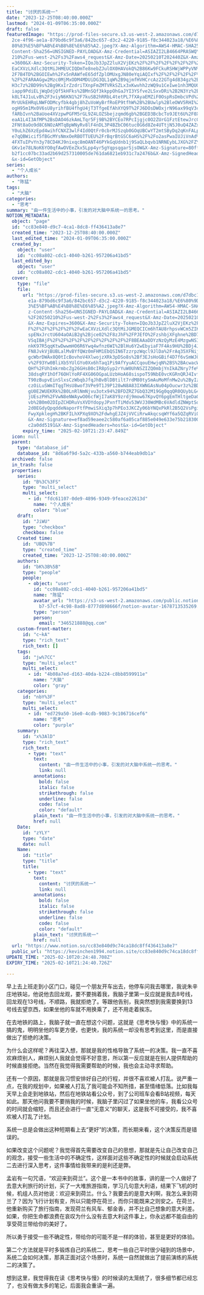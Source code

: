 ```yaml
---
title: "讨厌的系统一"
date: "2023-12-25T08:40:00.000Z"
lastmod: "2024-01-09T06:35:00.000Z"
draft: false
featuredImage: "https://prod-files-secure.s3.us-west-2.amazonaws.com/d7dbc101-8\
  2ce-4f96-ae1a-879bd6c9f3a6/842bc657-d3c2-4220-9185-f8c344023a18/%E6%80%9D%E8%\
  80%83%E5%BF%AB%E4%B8%8E%E6%85%A2.jpeg?X-Amz-Algorithm=AWS4-HMAC-SHA256&X-Amz-\
  Content-Sha256=UNSIGNED-PAYLOAD&X-Amz-Credential=ASIAZI2LB4664PRASWQY%2F20250\
  210%2Fus-west-2%2Fs3%2Faws4_request&X-Amz-Date=20250210T202440Z&X-Amz-Expires\
  =3600&X-Amz-Security-Token=IQoJb3JpZ2luX2VjEKz%2F%2F%2F%2F%2F%2F%2F%2F%2F%2Fw\
  EaCXVzLXdlc3QtMiJHMEUCIQDmTe8nebZJulOX0HAVokQ%2B86Kw9FCkuRSHWjWPPyVN%2BwIgET%\
  2F7B4TD%2BGOIEwh%2Fx5nRAWfeE65dfZplOMUxgJN80eYqiAQIxf%2F%2F%2F%2F%2F%2F%2F%2F\
  %2F%2FARAAGgw2Mzc0MjMxODM4MDUiDG3QL1qW%2B9qjmfHVHCrcAz22GTg4d834gz%2BF5CUazXh\
  H3c7z%2BD99s%2Bg9KxIrZzdriTXnpFmZMTVRkSZLx3xKwvhh2zWQ9u1CeIwe1nh3MQUGdvjC3UNR\
  iapp9PdiELjWqDdjQf5kHFks%2BMnSQf3kkppOhGaJYI3YSfve2LSxvDRi%2B2N3Yz%2BPjHncDhv\
  k8LT4J1uLvB%2F3viyN6KN1%2F7kuSB2hRRbL4tetPL7fXAyaEMZiF0OspRsDmbcVPd%2BNHLpta6\
  MrUUkEHRqLNWFODMcyfbk4gbj8hZuVoWyBrfRoEP9tfhW%2B%2BUwlp%2BleOWV5RHI%2BbkLxH4D\
  ogH95m1Mx0V6sU8yrihfBU4fhgU4jT3TfgeEfAhXYQ9T%2FJ6DOsDWOxjrN96ax99qV3ccBStM2XJ\
  fARbIvn%2BaUoe4XVzpwPGFM5rGL9Z4LOZSbejzqmd6gb%2BGED3BcbcTo9JEt6U%2F0XnEa3AnfD\
  eaA1L4I3AfMP%2BsDAO46zkAmLTqr5Fj9B%2BYCEo7RPcIjgjc0O2ZUrG1FztEtewJrcC5FCy38t%\
  2FNt8aOo9d8C6NOzAMTqBpWNyRv8lF4nDL3P4BZbC06tuc0G6d8Ze4UTtjN5J0uQ4ZAZx4E%2BZUC\
  Y0uLhZ6XzEpd4wihfCNXZ3wlF4Id0QtFr0cbrMJSzqb0GOqUBCwYT2mtSByDq2qKnFALpBWwbXpYR\
  e7qQBWicif5fBGcMYsNmxOeRBOTTUEU%2FrBqrBtGSC6aHS%2F%2Fo2asPwaIUJiVnAd%2B1fOlnK\
  4FXTuIPvYn3y78CD4KJ9nixqc8mOANT46PYkGqUdnb1j9SaQLbqvb1NRNEybLJXG%2FZY9wGHSNQw\
  GKv1e78LNoK6YO0qfAwOVEeZkx5Lpp4yr5gYqpsqgarSjsOW&X-Amz-Signature=80ff69710272\
  b2f1cc07bc33ad2b69d257310005de761da6821eb931c7a2476b&X-Amz-SignedHeaders=host\
  &x-id=GetObject"
series:
  - "个人成长"
authors:
  - "陈猛"
tags:
  - "大脑"
categories:
  - "思考"
summary: "由一件生活中的小事，引发的对大脑中系统一的思考。"
NOTION_METADATA:
  object: "page"
  id: "cc83e840-d9c7-4ca1-8dc8-ff436413a8e7"
  created_time: "2023-12-25T08:40:00.000Z"
  last_edited_time: "2024-01-09T06:35:00.000Z"
  created_by:
    object: "user"
    id: "cc08a802-cdc1-4040-b261-957206a41bd5"
  last_edited_by:
    object: "user"
    id: "cc08a802-cdc1-4040-b261-957206a41bd5"
  cover:
    type: "file"
    file:
      url: "https://prod-files-secure.s3.us-west-2.amazonaws.com/d7dbc101-82ce-4f96-a\
        e1a-879bd6c9f3a6/842bc657-d3c2-4220-9185-f8c344023a18/%E6%80%9D%E8%80%8\
        3%E5%BF%AB%E4%B8%8E%E6%85%A2.jpeg?X-Amz-Algorithm=AWS4-HMAC-SHA256&X-Am\
        z-Content-Sha256=UNSIGNED-PAYLOAD&X-Amz-Credential=ASIAZI2LB4667KWBJLR7\
        %2F20250210%2Fus-west-2%2Fs3%2Faws4_request&X-Amz-Date=20250210T202347Z\
        &X-Amz-Expires=3600&X-Amz-Security-Token=IQoJb3JpZ2luX2VjEKz%2F%2F%2F%2\
        F%2F%2F%2F%2F%2F%2FwEaCXVzLXdlc3QtMiJGMEQCICm6hTAU8rhpsvWCm5ZIKaEUK03Qk\
        spENxJrctU604aOAiB2g%2Bjce02%2F8zJhF%2FPJEfO%2FzshbjXFghne%2BD7YFvIv%2B\
        VSqIBAjF%2F%2F%2F%2F%2F%2F%2F%2F%2F%2F8BEAAaDDYzNzQyMzE4MzgwNSIMAYICwY7\
        nkK97R5qqKtwDwwmHO6R6Ywq4wfnz6WI%2BlHu6Y2wEbyiaF7F4As9HU%2BDj4JRDK4jEHz\
        FN8JvkVjBUBLalMvBYfQWz0mFHM1EbQSIN6TzzrpzWqcl9JlDa%2FrAq35XFNijrOvG5wK9\
        gcWbrDWAx8Q0tIcBovhoV4XlwojzXRk3pDSo8s%2Bf3EJsHoGBif4D7f6vSmWJCM%2BP%2F\
        v%2F93Yw0BliXb5YUlGYo0Xx6hTaq1Pi9AfYyuACCqouEHwjqN%2BS%2BAcwacWOTIyS2GR\
        QHf%2FUhImkrmbcZg26GHsB0cIR8pSyp2rYuW0UhNSZIZQ0mbjYnIkAZNry7fe%2Fm54qMy\
        38dsqRY1hOf76OHlYoRF4XG06OGpaLUzbHoA68sispoT59NbE0vcKGRnQRJ4IvfjLXPEI45\
        T90zBupvEinSlxsCzWbqbJfqJhBvBlDBtilt7rdM80tySmAuMoMfnMw2u%2ByIzexhG3ZYk\
        czOiLuSWmITqgTHsU8wof3VPe9T1J9P128wN8A83IXWNGAsNu04pOucwr3z%2BDScar0N2h\
        gU0E2WUEKRk%2B0LnRlNmNjvu3otx94%2BFDZRZ7GbQ32M19Gg0qqQR0QUybLG4kXNjGLOM\
        jUEszPH%2FVwN8eNWAywO06cfWjI7aK8Y9zrdj9mow67KpvQY6pgEmTHltgeDa0cLPnt%2F\
        vb%2B0m02DIpZCHDRuVsXVDYdopyJPxnfTiMdv53WVJ30WdMBc6VAdldZNWptSoYvPndL0S\
        2d0EGdyQpqddeNaporFtfPmwiSXiq3p7hPEo3JKCZy06bYNQxPkRl2B5Q2VsPgiNAwleJ%2\
        FwyXpklegH%2BKFILhXPXq9XO%2FdwhgEJZ4jVVCiRrwAkqcsqWYf6a5QZqRViQ5zdpXcyO\
        &X-Amz-Signature=ef8ad59eaee2c580af6a05caf885e049e633e75b2183007c44dcb3\
        c2a0dd5191&X-Amz-SignedHeaders=host&x-id=GetObject"
      expiry_time: "2025-02-10T21:23:47.849Z"
  icon: null
  parent:
    type: "database_id"
    database_id: "8d6a6f9d-5a2c-433b-a560-b744eab9db1a"
  archived: false
  in_trash: false
  properties:
    series:
      id: "B%3C%3FS"
      type: "multi_select"
      multi_select:
        - id: "fdc61107-0de9-4896-9349-9feace22613d"
          name: "个人成长"
          color: "blue"
    draft:
      id: "JiWU"
      type: "checkbox"
      checkbox: false
    Created time:
      id: "UBQ%7B"
      type: "created_time"
      created_time: "2023-12-25T08:40:00.000Z"
    authors:
      id: "bK%3B%5B"
      type: "people"
      people:
        - object: "user"
          id: "cc08a802-cdc1-4040-b261-957206a41bd5"
          name: "陈猛"
          avatar_url: "https://s3-us-west-2.amazonaws.com/public.notion-static.com/775523\
            b7-57cf-4c98-8ad8-8777d898666f/notion-avatar-1678713535269.png"
          type: "person"
          person:
            email: "346521888@qq.com"
    custom-front-matter:
      id: "c~kA"
      type: "rich_text"
      rich_text: []
    tags:
      id: "jw%7CC"
      type: "multi_select"
      multi_select:
        - id: "4b08a7ed-d163-40da-b224-c8bb8599911e"
          name: "大脑"
          color: "gray"
    categories:
      id: "nbY%3F"
      type: "multi_select"
      multi_select:
        - id: "ed729a50-16e0-4cdb-9083-9c106716cef6"
          name: "思考"
          color: "purple"
    summary:
      id: "x%3AlD"
      type: "rich_text"
      rich_text:
        - type: "text"
          text:
            content: "由一件生活中的小事，引发的对大脑中系统一的思考。"
            link: null
          annotations:
            bold: false
            italic: false
            strikethrough: false
            underline: false
            code: false
            color: "default"
          plain_text: "由一件生活中的小事，引发的对大脑中系统一的思考。"
          href: null
    Date:
      id: "zYLY"
      type: "date"
      date: null
    Name:
      id: "title"
      type: "title"
      title:
        - type: "text"
          text:
            content: "讨厌的系统一"
            link: null
          annotations:
            bold: false
            italic: false
            strikethrough: false
            underline: false
            code: false
            color: "default"
          plain_text: "讨厌的系统一"
          href: null
  url: "https://www.notion.so/cc83e840d9c74ca18dc8ff436413a8e7"
  public_url: "https://kevinchen1994.notion.site/cc83e840d9c74ca18dc8ff436413a8e7"
UPDATE_TIME: "2025-02-10T20:24:48.708Z"
EXPIRY_TIME: "2025-02-10T21:24:40.726Z"

---
```

<link rel="stylesheet" href="https://cdn.jsdelivr.net/npm/katex@0.16.2/dist/katex.min.css" integrity="sha384-bYdxxUwYipFNohQlHt0bjN/LCpueqWz13HufFEV1SUatKs1cm4L6fFgCi1jT643X" crossorigin="anonymous">


早上去上班走到小区门口，碰见一个朋友开车出去，他停车问我去哪里，我说朱辛庄地铁站，他说他去回龙观，要不要捎着我，我脑子里第一反应就是我去8号线，回龙观在13号线，不顺路，我就拒绝了。等跟他告别，我突然想到我需要换到13号线去望京西，如果坐他的车就不用换乘了，还不用走着挨冻。


在去地铁的路上，我脑子就一直在想这个问题，这就是《思考快与慢》中的系统一搞的鬼，明明坐他的车更方便，也更快，我的系统一却没有思考到这里，而是直接做出了拒绝的决策。


为什么会这样呢？再往深入想，那就是我的性格导致了系统一的决策。我一直不喜欢麻烦别人，麻烦别人我就会觉得不好意思，所以第一反应就是在别人提供帮助的时候直接拒绝。当然在我觉得我需要帮助的时候，我也会主动寻求帮助。


还有一个原因，那就是我习惯安排好自己的行程，并很不喜欢被人打乱。说严重一点，在我的规划中，如果被人打乱了我可能会不知所措，甚至情绪低落。比如我每天早上会走到地铁站，然后在地铁站看公众号，到了公司班车会看B站视频，每天如此。那天他问我要不要捎我的时候，我脑子里闪过了如果坐他的车，我看公众号的时间就会缩短，而且还会进行一直“无意义”的聊天，这是我不可接受的，我不喜欢被人打乱了计划。


系统一总是会做出这种短期看上去“更好”的决策，而长期来看，这个决策反而是错误的。


如果改变这个问题呢？我觉得首先需要改变自己的思想，那就是先让自己改变自己的观念，接受一些生活中的不确定性，这样面对这些不确定性的时候就会启动系统二去进行深入思考，这件事情给我带来的是利还是弊。


孟岩有一句咒语，“欢迎来到荷兰”。这个是一本书中的故事，讲的是一个人做好了去意大利旅行的计划，买了一大堆旅游指南，学习几句意大利语，结果下飞机的时候，机组人员对他说：欢迎来到荷兰。什么？我要去的是意大利啊，我怎么来到荷兰了？因为飞行计划有变，所以只能停在荷兰，而你只能既来之则安之。在荷兰，他重新购买了旅行指南，发现荷兰有风车、郁金香，并不比自己想象的意大利差。如果，你把生命都浪费在哀叹为什么没有去意大利这件事上，你永远都不能自由的享受荷兰带给你的美好了。


所以勇于接受一些不确定性，带给你的可能不是一样的体验，甚至是更好的体验。


第二个方法就是平时多锻炼自己的系统二，思考一些自己平时很少碰到的场景中，系统二会如何决策，那真正面对这个场景时，系统一自然就做出了提前演练的系统二的决策了。


想到这里，我觉得我在读《思考快与慢》的时候读的太笼统了，很多细节都已经忘了，也没有做太多的笔记，后面我会重读一遍。

